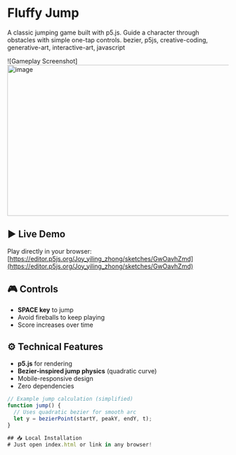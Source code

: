 # Fluffy Jump

A classic jumping game built with p5.js. Guide a character through obstacles with simple one-tap controls.
bezier, p5js, creative-coding, generative-art, interactive-art, javascript

![Gameplay Screenshot]
<img width="602" height="343" alt="image" src="https://github.com/user-attachments/assets/92aab27e-329e-4108-9cb9-6497b4875d31" />


## ▶️ Live Demo
Play directly in your browser:  
[https://editor.p5js.org/Joy_yiling_zhong/sketches/GwOavhZmd](https://editor.p5js.org/Joy_yiling_zhong/sketches/GwOavhZmd)

## 🎮 Controls
- **SPACE key** to jump
- Avoid fireballs to keep playing
- Score increases over time

## ⚙️ Technical Features
- **p5.js** for rendering
- **Bezier-inspired jump physics** (quadratic curve)
- Mobile-responsive design
- Zero dependencies

```javascript
// Example jump calculation (simplified)
function jump() {
  // Uses quadratic bezier for smooth arc
  let y = bezierPoint(startY, peakY, endY, t);
}

## 📥 Local Installation
# Just open index.html or link in any browser!
